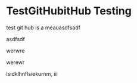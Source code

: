 # TestGitHubitHub Testing
test git hub is a meauasdfsadf

asdfsdf


werwre

werewr


lsidklhnflsiekurnm,
iii
